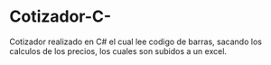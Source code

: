 # Cotizador-C-
Cotizador realizado en C# el cual lee codigo de barras, sacando los calculos de los precios, los cuales son subidos a un excel.
